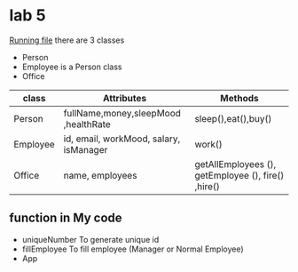 # lab 5 
[Running file](https://hagerk720.github.io/javaScript-labs/)
there are 3 classes 
 - Person
 - Employee is a Person class
 - Office

| class | Attributes | 	Methods  |
| ------ | ------ | ------ |
| Person |  fullName,money,sleepMood ,healthRate | sleep(),eat(),buy() |
| Employee | id, email, workMood, salary, isManager | work() |
| Office | name, employees | getAllEmployees (), getEmployee (), fire() ,hire() |

## function in My code
- uniqueNumber To generate unique id
- fillEmployee To fill employee (Manager or Normal Employee)
- App
